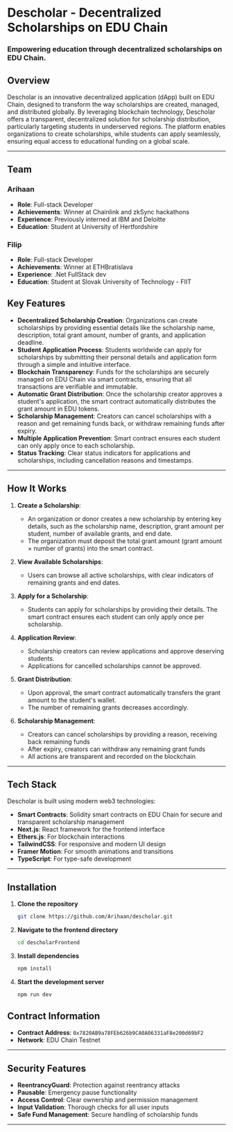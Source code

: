 # Descholar - Decentralized Scholarships on EDU Chain

### Empowering education through decentralized scholarships on EDU Chain.

## Overview
Descholar is an innovative decentralized application (dApp) built on EDU Chain, designed to transform the way scholarships are created, managed, and distributed globally. By leveraging blockchain technology, Descholar offers a transparent, decentralized solution for scholarship distribution, particularly targeting students in underserved regions. The platform enables organizations to create scholarships, while students can apply seamlessly, ensuring equal access to educational funding on a global scale.

---

## Team

### Arihaan
- **Role**: Full-stack Developer
- **Achievements**: Winner at Chainlink and zkSync hackathons
- **Experience**: Previously interned at IBM and Deloitte
- **Education**: Student at University of Hertfordshire

### Filip
- **Role**: Full-stack Developer
- **Achievements**: Winner at ETHBratislava
- **Experience**: .Net FullStack dev
- **Education**: Student at Slovak University of Technology - FIIT

## Key Features

- **Decentralized Scholarship Creation**: Organizations can create scholarships by providing essential details like the scholarship name, description, total grant amount, number of grants, and application deadline.
- **Student Application Process**: Students worldwide can apply for scholarships by submitting their personal details and application form through a simple and intuitive interface.
- **Blockchain Transparency**: Funds for the scholarships are securely managed on EDU Chain via smart contracts, ensuring that all transactions are verifiable and immutable.
- **Automatic Grant Distribution**: Once the scholarship creator approves a student's application, the smart contract automatically distributes the grant amount in EDU tokens.
- **Scholarship Management**: Creators can cancel scholarships with a reason and get remaining funds back, or withdraw remaining funds after expiry.
- **Multiple Application Prevention**: Smart contract ensures each student can only apply once to each scholarship.
- **Status Tracking**: Clear status indicators for applications and scholarships, including cancellation reasons and timestamps.

---

## How It Works

1. **Create a Scholarship**: 
    - An organization or donor creates a new scholarship by entering key details, such as the scholarship name, description, grant amount per student, number of available grants, and end date. 
    - The organization must deposit the total grant amount (grant amount × number of grants) into the smart contract.
  
2. **View Available Scholarships**: 
    - Users can browse all active scholarships, with clear indicators of remaining grants and end dates.

3. **Apply for a Scholarship**: 
    - Students can apply for scholarships by providing their details. The smart contract ensures each student can only apply once per scholarship.

4. **Application Review**:
    - Scholarship creators can review applications and approve deserving students.
    - Applications for cancelled scholarships cannot be approved.

5. **Grant Distribution**: 
    - Upon approval, the smart contract automatically transfers the grant amount to the student's wallet.
    - The number of remaining grants decreases accordingly.

6. **Scholarship Management**: 
    - Creators can cancel scholarships by providing a reason, receiving back remaining funds
    - After expiry, creators can withdraw any remaining grant funds
    - All actions are transparent and recorded on the blockchain

---

## Tech Stack

Descholar is built using modern web3 technologies:

- **Smart Contracts**: Solidity smart contracts on EDU Chain for secure and transparent scholarship management
- **Next.js**: React framework for the frontend interface
- **Ethers.js**: For blockchain interactions
- **TailwindCSS**: For responsive and modern UI design
- **Framer Motion**: For smooth animations and transitions
- **TypeScript**: For type-safe development

---

## Installation

1. **Clone the repository**
   ```bash
   git clone https://github.com/Arihaan/descholar.git
   ```
2. **Navigate to the frontend directory**
   ```bash
   cd descholarFrontend
   ```
3. **Install dependencies**
   ```bash
   npm install
   ```
4. **Start the development server**
   ```bash
   npm run dev
   ```

## Contract Information

- **Contract Address**: `0x7820AB9a78FEb626b9CA0A06331aF8e200d69bF2`
- **Network**: EDU Chain Testnet

---

## Security Features

- **ReentrancyGuard**: Protection against reentrancy attacks
- **Pausable**: Emergency pause functionality
- **Access Control**: Clear ownership and permission management
- **Input Validation**: Thorough checks for all user inputs
- **Safe Fund Management**: Secure handling of scholarship funds

---
